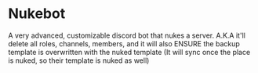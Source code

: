 # Nukebot
A very advanced, customizable discord bot that nukes a server. A.K.A it'll delete all roles, channels, members, and it will also ENSURE the backup template is overwritten with the nuked template (It will sync once the place is nuked, so their template is nuked as well)
